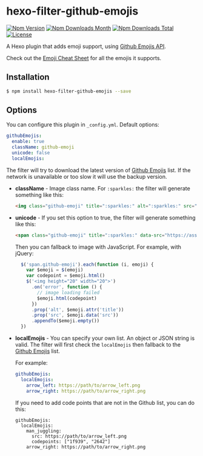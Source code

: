 # hexo-filter-github-emojis

[![Npm Version](https://img.shields.io/npm/v/hexo-filter-github-emojis.svg)](https://npmjs.org/package/hexo-filter-github-emojis) 
[![Npm Downloads Month](https://img.shields.io/npm/dm/hexo-filter-github-emojis.svg)](https://npmjs.org/package/hexo-filter-github-emojis)
[![Npm Downloads Total](https://img.shields.io/npm/dt/hexo-filter-github-emojis.svg)](https://npmjs.org/package/hexo-filter-github-emojis)
[![License](https://img.shields.io/npm/l/hexo-filter-github-emojis.svg)](https://npmjs.org/package/hexo-filter-github-emojis)

A Hexo plugin that adds emoji support, using [Github Emojis API][ghemojis].

Check out the [Emoji Cheat Sheet](http://www.webpagefx.com/tools/emoji-cheat-sheet/) for all the emojis it supports.

## Installation

``` bash
$ npm install hexo-filter-github-emojis --save
```

## Options

You can configure this plugin in `_config.yml`. Default options:

``` yaml
githubEmojis:
  enable: true
  className: github-emoji
  unicode: false
  localEmojis:
```

The filter will try to download the latest version of [Github Emojis][ghemojis] list. If the network is unavailable or too slow it will use the backup version.

- **className** - Image class name. For `:sparkles:` the filter will generate something like this:

  ```html
  <img class="github-emoji" title=":sparkles:" alt=":sparkles:" src="https://assets-cdn.github.com/images/icons/emoji/unicode/2728.png" height="20" width="20">
  ```

- **unicode** - If you set this option to true, the filter will generate something like this:

  ```html
  <span class="github-emoji" title=":sparkles:" data-src="https://assets-cdn.github.com/images/icons/emoji/unicode/2728.png">&#x2728;</span>
  ```
  Then you can fallback to image with JavaScript. For example, with jQuery:

  ```javascript
    $('span.github-emoji').each(function (i, emoji) {
      var $emoji = $(emoji)
      var codepoint = $emoji.html()
      $('<img height="20" width="20">')
        .on('error', function () {
          // image loading failed
          $emoji.html(codepoint)
        })
        .prop('alt', $emoji.attr('title'))
        .prop('src', $emoji.data('src'))
        .appendTo($emoji.empty())
    })
  ```

- **localEmojis** - You can specify your own list. An object or JSON string is valid. The filter will first check the `localEmojis` then fallback to the [Github Emojis][ghemojis] list.

  For example:
  
  ``` yaml
  githubEmojis:
    localEmojis:
      arrow_left: https://path/to/arrow_left.png
      arrow_right: https://path/to/arrow_right.png
  ```

  If you need to add code points that are not in the Github list, you can do this:

  ```
  githubEmojis:
    localEmojis:
      man_juggling:
        src: https://path/to/arrow_left.png
        codepoints: ["1f939", "2642"]
      arrow_right: https://path/to/arrow_right.png
  ```

[ghemojis]: https://api.github.com/emojis
